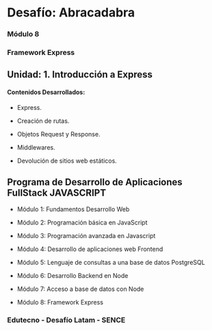 # Desafío: Abracadabra

### Módulo 8
### Framework Express

## Unidad: 1. Introducción a Express

#### Contenidos Desarrollados:

- Express.

- Creación de rutas.

- Objetos Request y Response.

- Middlewares.

- Devolución de sitios web estáticos.


## Programa de Desarrollo de Aplicaciones FullStack JAVASCRIPT

- Módulo 1: Fundamentos Desarrollo Web

- Módulo 2: Programación básica en JavaScript

- Módulo 3: Programación avanzada en Javascript

- Módulo 4: Desarrollo de aplicaciones web Frontend

- Módulo 5: Lenguaje de consultas a una base de datos PostgreSQL

- Módulo 6: Desarrollo Backend en Node

- Módulo 7: Acceso a base de datos con Node

- Módulo 8: Framework Express


### Edutecno - Desafío Latam - SENCE

